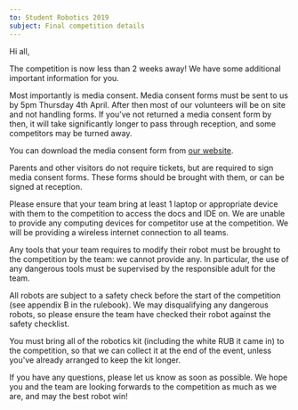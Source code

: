```yaml
---
to: Student Robotics 2019
subject: Final competition details
---
```


Hi all,

The competition is now less than 2 weeks away! We have some additional important information for you.

Most importantly is media consent. Media consent forms must be sent to us by 5pm Thursday 4th April. After then most of our volunteers will be on site and not handling
forms. If you've not returned a media consent form by then, it will take significantly longer to pass through reception, and some competitors may be turned away.

You can download the media consent form from [our website](https://studentrobotics.org/events/sr2019/competition/).

Parents and other visitors do not require tickets, but are required to sign media consent forms. These forms should be brought with them, or can be signed at reception.

Please ensure that your team bring at least 1 laptop or appropriate device with them to the competition to access the docs and IDE on. We are unable to provide any computing devices for competitor use at the competition. We will be providing a wireless internet connection to all teams.

Any tools that your team requires to modify their robot must be brought to the competition by the team: we cannot provide any. In particular, the use of any dangerous tools must be supervised by the responsible adult for the team.

All robots are subject to a safety check before the start of the competition (see appendix B in the rulebook). We may disqualifying any dangerous robots, so please ensure the team have checked their robot against the safety checklist.

You must bring all of the robotics kit (including the white RUB it came in) to the competition, so that we can collect it at the end of the event, unless you've already arranged to keep the kit longer.

If you have any questions, please let us know as soon as possible. We hope you and the team are looking forwards to the competition as much as we are, and may the best robot win!
